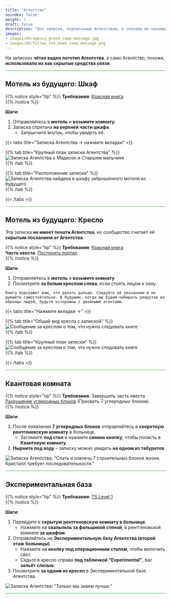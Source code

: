 ```yaml
---
title: "Агентство"
noindex: false
weight: 1
draft: false
description: "Все записки, подписанные Агентством, и способы их нахождения."
images: 
- images/bh/agency_greed_comp_message.jpg
- images/bh/follow_the_book_comp_message.png
---
```


На записках **чётко виден логотип Агентства**, а само Агентство, похоже, **использовало их как скрытые средства связи**.

<hr style="background-color: #28b44c" size=8>

## Мотель из будущего: Шкаф  

{{% notice style="tip" %}}
**Требования**: [Красная книга](/lore/special_tools/the_red_book)  
{{% /notice %}}

**Шаги:**  

1. Отправляйтесь в **мотель** и **возьмите комнату**.  
2. Записка спрятана **на верхней части шкафа**.  
   - Запрыгните внутрь, чтобы увидеть её.  

{{< tabs title="Записка Агентства -> нажмите вкладки" >}}

{{% tab title="Крупный план записки Агентства" %}}
![Записка Агентства о Мэдисон и Старшем мальчике](/images/bh/agency_note_in_future_motel_room_closeup.png?width=400px)  
{{% /tab %}}

{{% tab title="Расположение записки" %}}
![Записка Агентства найдена в шкафу заброшенного мотеля из будущего](/images/bh/agency_note_in_future_motel.png)  
{{% /tab %}}

{{< /tabs >}}

<hr style="background-color: #28b44c" size=8>

## Мотель из будущего: Кресло  

Эта записка **не имеет печати Агентства**, но сообщество считает её **скрытым посланием от Агентства**.

{{% notice style="tip" %}}
**Требования**: [Красная книга](/lore/special_tools/the_red_book)  
**Часть квеста**: [Построить портал](/lore/quests/build_portal)  
{{% /notice %}}

**Шаги:**  

1. Отправляйтесь в **мотель** и **возьмите комнату**.  
2. Посмотрите **за белым креслом слева**, если стоять лицом к окну.  

```
Книга подскажет вам, что делать дальше. Следуйте её указаниям и не думайте самостоятельно. В будущем, когда мы будем набирать рекрутов из обычных людей, будьте осторожны с двойными агентами.
```


{{< tabs title="Нажмите вкладки ->" >}}

{{% tab title="Общий вид кресла с запиской" %}}
![Сообщение за креслом о том, что нужно следовать книге](/images/bh/note_behind_chair_in_rundown_motel_room_from_future.png)  
{{% /tab %}}

{{% tab title="Крупный план записки" %}}
![Сообщение за креслом о том, что нужно следовать книге](/images/bh/note_behind_chair_in_rundown_motel_room_from_future_closeup.png)  
{{% /tab %}}

{{< /tabs >}}

<hr style="background-color: #28b44c" size=8>

## Квантовая комната  

{{% notice style="tip" %}}
**Требования**: Завершить часть квеста [Разрушение углеродных блоков](/lore/quests/destroy_carbon_blocks) (Призвать 7 углеродных блоков).  
{{% /notice %}}

**Шаги:**  

1. После появления **7 углеродных блоков** отправляйтесь в **секретную рентгеновскую комнату** в больнице.  
   - Загляните **под стол** и нажмите **синюю кнопку**, чтобы попасть в **Квантовую комнату**.  
2. **Нырните под воду** – записку можно увидеть **на одном из табуретов**.  

![Записка Агентства: "Спать и извлечь 7 строительных блоков жизни. Кристалл требует последовательности."](/images/bh/carbon-block-note.jpg)  

<hr style="background-color: #28b44c" size=8>

## Экспериментальная база  

{{% notice style="tip" %}}
**Требования**: [TS Level 1](/lore/special_tools/ts_lvl1)  
{{% /notice %}}

**Шаги:**  

1. Перейдите в **скрытую рентгеновскую комнату в больнице**.  
   - Нажмите на **скальпель за фальшивой стеной**, в рентгеновской комнате **за шкафом**.  
2. Отправляйтесь на **Экспериментальную базу Агентства (второй этаж больницы)**.  
   - Нажмите на **кнопку под операционным столом**, чтобы включить свет.  
   - Сядьте в кресло справа **под табличкой "Experimental"**, вас **зальёт слизью**.  
3. Посмотрите **за одним из кресел** в Экспериментальной базе Агентства.  

![Записка Агентства: "Только мы знаем лучше."](/images/bh/get-slimed-note.jpg)  

<hr style="background-color: #28b44c" size=8>
